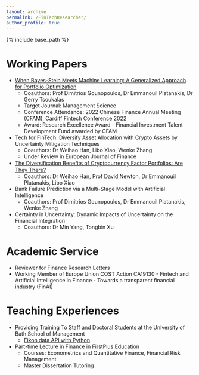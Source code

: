 ```yaml
---
layout: archive
permalink: /FinTechResearcher/
author_profile: true
---
```


{% include base_path %}

Working Papers
======
* <a href="https://papers.ssrn.com/sol3/papers.cfm?abstract_id=4229499" target="_blank">When Bayes-Stein Meets Machine Learning: A Generalized Approach for Portfolio Optimization</a>
  * Coauthors: Prof Dimitrios Gounopoulos, Dr Emmanouil Platanakis, Dr Gerry Tsoukalas
  * Target Journal: Management Science
  * Conference Attendance: 2022 Chinese Finance Annual Meeting (CFAM), Cardiff Fintech Conference 2022
  * Award: Research Excellence Award - Financial Investment Talent Development Fund awarded by CFAM
* Tech for FinTech: Diversify Asset Allocation with Crypto Assets by Uncertainty Mitigation Techniques
  * Coauthors: Dr Weihao Han, Libo Xiao, Wenke Zhang
  * Under Review in European Journal of Finance
* <a href="https://papers.ssrn.com/sol3/papers.cfm?abstract_id=4319598" target="_blank">The Diversiﬁcation Beneﬁts of Cryptocurrency Factor Portfolios: Are They There?</a>
  * Coauthors: Dr Weihao Han, Prof David Newton, Dr Emmanouil Platanakis, Libo Xiao
* Bank Failure Prediction via a Multi-Stage Model with Artificial Intelligence
  * Coauthors: Prof Dimitrios Gounopoulos, Dr Emmanouil Platanakis, Wenke Zhang
* Certainty in Uncertainty: Dynamic Impacts of Uncertainty on the Financial Integration
  * Coauthors: Dr Min Yang, Tongbin Xu

Academic Service
======
* Reviewer for Finance Research Letters
* Working Member of Europe Union COST Action CA19130 - Fintech and Artificial Intelligence in Finance - Towards a transparent financial industry (FinAI)
  
Teaching Experiences 
======
* Providing Training To Staff and Doctoral Students at the University of Bath School of Management
  * <a href="https://www.youtube.com/watch?v=5w0DTszME64" target="_blank">Eikon data API with Python</a>
* Part-time Lecture in Finance in FirstPlus Education
  * Courses: Econometrics and Quantitative Finance, Financial Risk Management
  * Master Dissertation Tutoring
